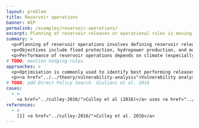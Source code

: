 ```yaml
---
layout: problem
title: Reservoir operations
banner: WIP
permalink: /examples/reservoir-operations/
excerpt: Planning of reservoir releases or operational rules is moving away from historical inflows and demand estimates to consider possible future climates and operation conditions, while also playing a key role in adaptation of water resource systems more generally.
summary: >
  <p>Planning of reservoir operations involves defining reservoir releases, release rules, or regulations limiting operators' decisions. Release rules may be dependent on reservoir conditions, season, or other conditions.</p>
  <p>Objectives include flood protection, hydropower production, and maximising water supply or guaranteeing its reliability. This may include environmental flows.</p>
  <p>Performance of reservoir operations depends on climate (especially inflows), but also on other water management options in use, including other releases in multi-reservoir systems, changing management priorities over time, and the <a href="../../theory/value-of-information/">value of forecasts</a>. These are aspects that can be described as <a href="../../theory/multiple-plausible-futures/">multiple plausible futures</a>.</p>
# TODO: mention hedging rules
approaches: >
  <p>Optimisation is commonly used to identify best performing releases or rules. Optimisation can therefore be repeated for multiple plausible futures, or optimising <a href="../../theory/robustness-metrics/">robustness metrics</a> across scenarios.</p>
  <p><a href="../../theory/vulnerability-analysis">Vulnerability analysis</a> has been used to identify climate changes in rainfall and temperature in which flood or irrigation failure may occur [1]</p>
# TODO: add Direct Policy Search. Giuliani et al. 2016
cases:
  - >
    <a href="../culley-2016/">Culley et al (2016)</a> uses <a href="../../theory/vulnerability-analysis">vulnerability analysis</a> to test and improve how much climate change reservoir operations can cope with in Lake Como, Italy. The analysis identifies changes in temperature and precipitation that would lead to flood or irrigation failures under current reservoir operations and optimal feedback control policies that increase the range of states under which minimum performance requirements are met.
references:
  - >
    [1] <a href="../culley-2016/">Culley et al. 2016</a>
---
```

